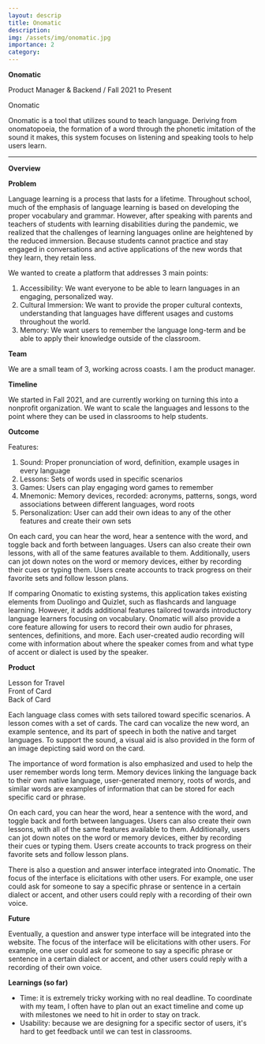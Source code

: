 ```yaml
---
layout: descrip
title: Onomatic
description:
img: /assets/img/onomatic.jpg
importance: 2
category:
---
```


**Onomatic**

Product Manager & Backend / Fall 2021 to Present

<div class="row">
    <div class="col-sm mt-3 mt-md-0">
        <img class="center" src="{{ '/assets/img/onomatic.jpg' | relative_url }}" alt="" title="onomatic"/>
    </div>
</div>
<div class="caption">
    Onomatic
</div>

Onomatic is a tool that utilizes sound to teach language. Deriving from onomatopoeia, the formation of a word through the phonetic imitation of the sound it makes, this system focuses on listening and speaking tools to help users learn.

---

**Overview**

**Problem**

Language learning is a process that lasts for a lifetime. Throughout school, much of the emphasis of language learning is based on developing the proper vocabulary and grammar. However, after speaking with parents and teachers of students with learning disabilities during the pandemic, we realized that the challenges of learning languages online are heightened by the reduced immersion. Because students cannot practice and stay engaged in conversations and active applications of the new words that they learn, they retain less.

We wanted to create a platform that addresses 3 main points:
1. Accessibility: We want everyone to be able to learn languages in an engaging,
personalized way.
2. Cultural Immersion: We want to provide the proper cultural contexts,
understanding that languages have different usages and customs throughout the
world.
3. Memory: We want users to remember the language long-term and be able to
apply their knowledge outside of the classroom.

**Team**

We are a small team of 3, working across coasts. I am the product manager.

**Timeline**

We started in Fall 2021, and are currently working on turning this into a nonprofit organization. We 
want to scale the languages and lessons to the point where they can be used in classrooms to help students.


**Outcome**

Features:

1. Sound: Proper pronunciation of word, definition, example usages in every language
2. Lessons: Sets of words used in specific scenarios
3. Games: Users can play engaging word games to remember
4. Mnemonic: Memory devices, recorded: acronyms, patterns, songs, word
associations between different languages, word roots
5. Personalization: User can add their own ideas to any of the other features and
create their own sets

On each card, you can hear the word, hear a sentence with the word, and toggle back and forth between languages. Users can also create their own lessons, with all of the same features available to them. Additionally, users can jot down notes on the word or memory devices, either by recording their cues or typing them. Users create accounts to track progress on their favorite sets and follow lesson plans.

If comparing Onomatic to existing systems, this application takes existing elements from Duolingo and Quizlet, such as flashcards and language learning. However, it adds additional features tailored towards introductory language learners focusing on vocabulary. Onomatic will also provide a core feature allowing for users to record their own audio for phrases, sentences, definitions, and more. Each user-created audio recording will come with information about where the speaker comes from and what type of accent or dialect is used by the speaker. 



**Product**

<div class="row">
    <div class="col-sm mt-3 mt-md-0">
        <img class="center" src="{{ '/assets/img/cardset.jpg' | relative_url }}" alt="" title="lesson"/>
    </div>
</div>
<div class="caption">
    Lesson for Travel
</div>

<div class="row">
    <div class="col-sm mt-3 mt-md-0">
        <img class="center" src="{{ '/assets/img/card.jpg' | relative_url }}" alt="" title="front"/>
    </div>
</div>
<div class="caption">
    Front of Card
</div>

<div class="row">
    <div class="col-sm mt-3 mt-md-0">
        <img class="center" src="{{ '/assets/img/cardback.jpg' | relative_url }}" alt="" title="back"/>
    </div>
</div>
<div class="caption">
    Back of Card
</div>

Each language class comes with sets tailored toward specific scenarios. A lesson comes with a set of cards. The card can vocalize the new word, an example sentence, and its part of speech in both the native and target languages. To support the sound, a visual aid is also provided in the form of an image depicting said word on the card.

The importance of word formation is also emphasized and used to help the user remember words long term. Memory devices linking the language back to their own native language, user-generated memory, roots of words, and similar words are examples of information that can be stored for each specific card or phrase.

On each card, you can hear the word, hear a sentence with the word, and toggle back and forth between languages. Users can also create their own lessons, with all of the same features available to them. Additionally, users can jot down notes on the word or memory devices, either by recording their cues or typing them. Users create accounts to track progress on their favorite sets and follow lesson plans.

There is also a question and answer interface integrated into Onomatic. The focus of the interface is elicitations with other users. For example, one user could ask for someone to say a specific phrase or sentence in a certain dialect or accent, and other users could reply with a recording of their own voice.

**Future**

Eventually, a question and answer type interface will be integrated into the website. The focus of the interface will be elicitations with other users. For example, one user could ask for someone to say a specific phrase or sentence in a certain dialect or accent, and other users could reply with a recording of their own voice.

**Learnings (so far)**

- Time: it is extremely tricky working with no real deadline. To coordinate with my team,
 I often have to plan out an exact timeline and come up with milestones we need to hit in order to stay on track.
- Usability: because we are designing for a specific sector of users, it's hard to get feedback until we can test in classrooms.